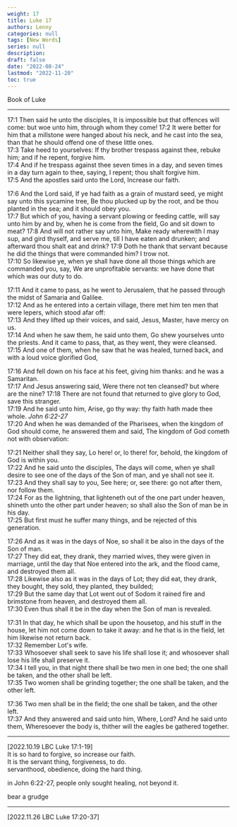 ```yaml
---
weight: 17
title: Luke 17
authors: Lenny 
categories: null
tags: [New Words]
series: null
description: 
draft: false
date: "2022-08-24"
lastmod: "2022-11-20"
toc: true
---
```


Book of Luke
<!--more-->
---

17:1 Then said he unto the disciples, It is impossible but that offences will come: but woe unto him, through whom they come!
17:2 It were better for him that a millstone were hanged about his neck, and he cast into the sea, than that he should offend one of these little ones.  
17:3 Take heed to yourselves: If thy brother trespass against thee, rebuke him; and if he repent, forgive him.  
17:4 And if he trespass against thee seven times in a day, and seven times in a day turn again to thee, saying, I repent; thou shalt forgive him.  
17:5 And the apostles said unto the Lord, Increase our faith.  

17:6 And the Lord said, If ye had faith as a grain of mustard seed, ye might say unto this sycamine tree, Be thou plucked up by the root, and be thou planted in the sea; and it should obey you.  
17:7 But which of you, having a servant plowing or feeding cattle, will say unto him by and by, when he is come from the field, Go and sit down to meat?
17:8 And will not rather say unto him, Make ready wherewith I may sup, and gird thyself, and serve me, till I have eaten and drunken; and afterward thou shalt eat and drink?
17:9 Doth he thank that servant because he did the things that were commanded him? I trow not.  
17:10 So likewise ye, when ye shall have done all those things which are commanded you, say, We are unprofitable servants: we have done that which was our duty to do.  

17:11 And it came to pass, as he went to Jerusalem, that he passed through the midst of Samaria and Galilee.  
17:12 And as he entered into a certain village, there met him ten men that were lepers, which stood afar off:  
17:13 And they lifted up their voices, and said, Jesus, Master, have mercy on us.  
17:14 And when he saw them, he said unto them, Go shew yourselves unto the priests. And it came to pass, that, as they went, they were cleansed.  
17:15 And one of them, when he saw that he was healed, turned back, and with a loud voice glorified God,  

17:16 And fell down on his face at his feet, giving him thanks: and he was a Samaritan.  
17:17 And Jesus answering said, Were there not ten cleansed? but where are the nine?
17:18 There are not found that returned to give glory to God, save this stranger.  
17:19 And he said unto him, Arise, go thy way: thy faith hath made thee whole. <a class ="marginnote"><cite class="bibleref" title="John 6:22-27" >John 6:22-27</cite></a>  
17:20 And when he was demanded of the Pharisees, when the kingdom of God should come, he answered them and said, The kingdom of God cometh not with observation:  

17:21 Neither shall they say, Lo here! or, lo there! for, behold, the kingdom of God is within you.  
17:22 And he said unto the disciples, The days will come, when ye shall desire to see one of the days of the Son of man, and ye shall not see it.  
17:23 And they shall say to you, See here; or, see there: go not after them, nor follow them.  
17:24 For as the lightning, that lighteneth out of the one part under heaven, shineth unto the other part under heaven; so shall also the Son of man be in his day.  
17:25 But first must he suffer many things, and be rejected of this generation.  

17:26 And as it was in the days of Noe, so shall it be also in the days of the Son of man.  
17:27 They did eat, they drank, they married wives, they were given in marriage, until the day that Noe entered into the ark, and the flood came, and destroyed them all.  
17:28 Likewise also as it was in the days of Lot; they did eat, they drank, they bought, they sold, they planted, they builded;  
17:29 But the same day that Lot went out of Sodom it rained fire and brimstone from heaven, and destroyed them all.  
17:30 Even thus shall it be in the day when the Son of man is revealed.  

17:31 In that day, he which shall be upon the housetop, and his stuff in the house, let him not come down to take it away: and he that is in the field, let him likewise not return back.  
17:32 Remember Lot's wife.  
17:33 Whosoever shall seek to save his life shall lose it; and whosoever shall lose his life shall preserve it.  
17:34 I tell you, in that night there shall be two men in one bed; the one shall be taken, and the other shall be left.  
17:35 Two women shall be grinding together; the one shall be taken, and the other left.  

17:36 Two men shall be in the field; the one shall be taken, and the other left.  
17:37 And they answered and said unto him, Where, Lord? And he said unto them, Wheresoever the body is, thither will the eagles be gathered together.  

---
[2022.10.19 LBC Luke 17:1-19]  
It is so hard to forgive, so increase our faith.  
It is the servant thing, forgiveness, to do.  
servanthood, obedience, doing the hard thing.  

in John 6:22-27, people only sought healing, not beyond it.  

<a class = "hovertip" tooltip_text ="maintain a feeling of ill will or resentment toward someone, feel distance, feel sad">bear a grudge</a>


---

[2022.11.26 LBC Luke 17:20-37]  
